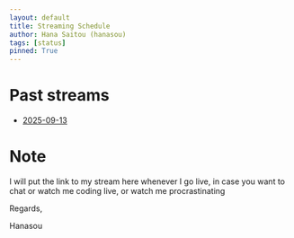 ```yaml
---
layout: default
title: Streaming Schedule
author: Hana Saitou (hanasou)
tags: [status]
pinned: True
---
```


# Past streams
* [2025-09-13](https://youtube.com/live/udeVzD1c_SM?feature=share)



# Note
I will put the link to my stream here whenever I go live, in case you want to chat
or watch me coding live, or watch me procrastinating


Regards,

Hanasou
